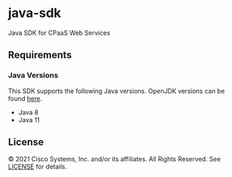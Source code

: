 # java-sdk
Java SDK for CPaaS Web Services

## Requirements

### Java Versions

This SDK supports the following Java versions. OpenJDK versions can be found [here](https://adoptium.net).

- Java 8
- Java 11

## License

&copy; 2021 Cisco Systems, Inc. and/or its affiliates. All Rights Reserved. See [LICENSE](LICENSE) for details.
